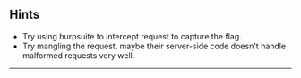 ## Hints
* Try using burpsuite to intercept request to capture the flag.
* Try mangling the request, maybe their server-side code doesn't handle malformed requests very well.
_________
